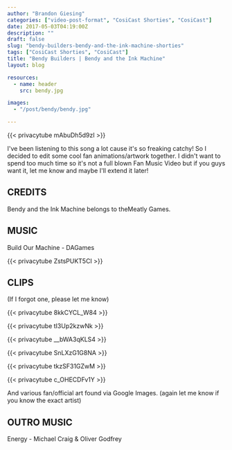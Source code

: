 ```yaml
---
author: "Brandon Giesing"
categories: ["video-post-format", "CosiCast Shorties", "CosiCast"]
date: 2017-05-03T04:19:00Z
description: ""
draft: false
slug: "bendy-builders-bendy-and-the-ink-machine-shorties"
tags: ["CosiCast Shorties", "CosiCast"]
title: "Bendy Builders | Bendy and the Ink Machine"
layout: blog

resources:
  - name: header
    src: bendy.jpg

images:
  - "/post/bendy/bendy.jpg"

---
```


{{< privacytube mAbuDh5d9zI >}}

I've been listening to this song a lot cause it's so freaking catchy! So I
decided to edit some cool fan animations/artwork together. I didn't want to
spend too much time so it's not a full blown Fan Music Video but if you guys
want it, let me know and maybe I'll extend it later!

## CREDITS

Bendy and the Ink Machine belongs to theMeatly Games.

## MUSIC

Build Our Machine - DAGames

{{< privacytube ZstsPUKT5CI >}}

## CLIPS

(If I forgot one, please let me know)

{{< privacytube 8kkCYCL_W84 >}}

{{< privacytube tI3Up2kzwNk >}}

{{< privacytube __bWA3qKLS4 >}}

{{< privacytube SnLXzG1G8NA >}}

{{< privacytube tkzSF31GZwM >}}

{{< privacytube c_OHECDFv1Y >}}

And various fan/official art found via Google Images. (again let me know if you
know the exact artist)

## OUTRO MUSIC

Energy - Michael Craig & Oliver Godfrey
